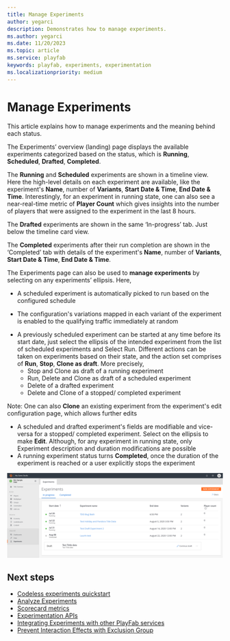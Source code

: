 ```yaml
---
title: Manage Experiments
author: yegarci
description: Demonstrates how to manage experiments.
ms.author: yegarci
ms.date: 11/20/2023
ms.topic: article
ms.service: playfab
keywords: playfab, experiments, experimentation
ms.localizationpriority: medium
---
```


# Manage Experiments

This article explains how to manage experiments and the meaning behind each status.

The Experiments’ overview (landing) page displays the available experiments categorized based on the status, which is **Running**, **Scheduled**, **Drafted**, **Completed**. 

The **Running** and **Scheduled** experiments are shown in a timeline view. Here the high-level details on each experiment are available, like the experiment's **Name**, number of **Variants**, **Start Date & Time**, **End Date & Time**. Interestingly, for an experiment in running state, one can also see a near-real-time metric of **Player Count** which gives insights into the number of players that were assigned to the experiment in the last 8 hours. 

The **Drafted** experiments are shown in the same ‘In-progress’ tab. Just below the timeline card view. 

The **Completed** experiments after their run completion are shown in the ‘Completed’ tab with details of the experiment's **Name**, number of **Variants**, **Start Date & Time**, **End Date & Time**.

The Experiments page can also be used to **manage experiments** by selecting on any experiments’ ellipsis. Here,
-	A scheduled experiment is automatically picked to run based on the configured schedule
  * The configuration's variations mapped in each variant of the experiment is enabled to the qualifying traffic immediately at random
-	A previously scheduled experiment can be started at any time before its start date, just select the ellipsis of the intended experiment from the list of scheduled experiments and Select Run. Different actions can be taken on experiments based on their state, and the action set comprises of **Run**, **Stop**, **Clone as draft**. More precisely,
    * Stop and Clone as draft of a running experiment
    * Run, Delete and Clone as draft of a scheduled experiment
    * Delete of a drafted experiment
    * Delete and Clone of a stopped/ completed experiment 

Note: One can also **Clone** an existing experiment from the experiment's edit configuration page, which allows further edits
- A scheduled and drafted experiment's fields are modifiable and vice-versa for a stopped/ completed experiment. Select on the ellipsis to make **Edit**. Although, for any experiment in running state, only Experiment description and duration modifications are possible
- A running experiment status turns **Completed**, once the duration of the experiment is reached or a user explicitly stops the experiment

![Screenshot of Manage an Experiment](media/tutorials/manage-experiments-page.PNG "Manage an Experiment")

## Next steps
* [Codeless experiments quickstart](quickstart.md)
* [Analyze Experiments](analyze-experiments.md)
* [Scorecard metrics](scorecard-metrics.md)
* [Experimentation APIs](experimentation-apis.md)
* [Integrating Experiments with other PlayFab services](experiments-other-services.md)
* [Prevent Interaction Effects with Exclusion Group](exclusion-groups.md)